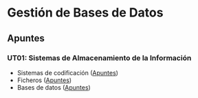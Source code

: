 # Gestión de Bases de Datos

## Apuntes

### UT01: Sistemas de Almacenamiento de la Información


* Sistemas de codificación ([Apuntes](./apuntes/ut01/sistemas-de-codificacion.md))
* Ficheros ([Apuntes](./apuntes/ut01/ficheros.md))
* Bases de datos ([Apuntes](./apuntes/ut01/bases-de-datos.md))
